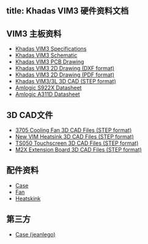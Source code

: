 title: Khadas VIM3 硬件资料文档
---

## VIM3 主板资料

* [Khadas VIM3 Specifications](https://dl.khadas.com/Hardware/VIM3/Specs/Khadas_VIM3_Specs.pdf)
* [Khadas VIM3 Schematic](https://dl.khadas.com/Hardware/VIM3/Schematic/VIM3_V12_Sch.pdf)
* [Khadas VIM3 PCB Drawing](https://dl.khadas.com/Hardware/VIM3/Schematic/VIM3_V12_Silk.pdf)
* [Khadas VIM3 2D Drawing (DXF format)](https://dl.khadas.com/Hardware/VIM3/DXF/VIM3_V11_DXF.7z)
* [Khadas VIM3 2D Drawing (PDF format)]()
* [Khadas VIM3/3L 3D CAD (STEP format)](https://dl.khadas.com/products/vim3/cad/VIM3_3D_Model_V200327.zip)
* [Amlogic S922X Datasheet](https://dl.khadas.com/Hardware/VIM3/Datasheet/S922X_Datasheet_Wesion.pdf)
* [Amlogic A311D Datasheet](https://dl.khadas.com/Hardware/VIM3/Datasheet/A311D_Datasheet_01_Wesion.pdf)

## 3D CAD文件

* [3705 Cooling Fan 3D CAD Files (STEP format)](https://dl.khadas.com/Hardware/Accessories/CAD/3705_Cooling_Fan_3D_CAD.zip)
* [New VIM Heatsink 3D CAD Files (STEP format)](https://dl.khadas.com/Hardware/Accessories/CAD/New_VIM_Heatsink_3D_CAD.zip)
* [TS050 Touchscreen 3D CAD Files (STEP format)](https://dl.khadas.com/Hardware/Accessories/CAD/TS050_Touchscreen_3D_CAD.zip)
* [M2X Extension Board 3D CAD Files (STEP format)](https://dl.khadas.com/Hardware/Accessories/CAD/M2X_Extension_3D_CAD_Files_21_Sep_2019.zip)

## 配件资料

* [Case](https://www.khadas.com/product-page/diy-case)
* [Fan](https://www.khadas.com/product-page/3705-cooling-fan)
* [Heatskink](https://www.khadas.com/product-page/new-vim-heatsink)

## 第三方

* [Case (jeanlego)](https://www.thingiverse.com/thing:4035740)


